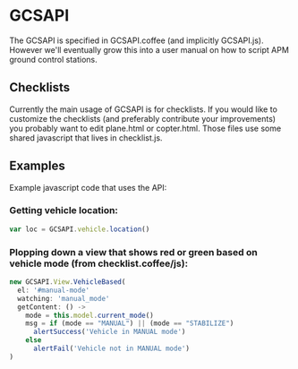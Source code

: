 # GCSAPI

The GCSAPI is specified in GCSAPI.coffee (and implicitly GCSAPI.js).  However
we'll eventually grow this into a user manual on how to script APM ground
control stations.

## Checklists

Currently the main usage of GCSAPI is for checklists.  If you would like to
customize the checklists (and preferably contribute your improvements) you
probably want to edit plane.html or copter.html.  Those files use some shared
javascript that lives in checklist.js.

## Examples

Example javascript code that uses the API:

### Getting vehicle location:
```js
var loc = GCSAPI.vehicle.location()
```

### Plopping down a view that shows red or green based on vehicle mode (from checklist.coffee/js):
```js
new GCSAPI.View.VehicleBased(
  el: '#manual-mode'
  watching: 'manual_mode'
  getContent: () ->
    mode = this.model.current_mode()
    msg = if (mode == "MANUAL") || (mode == "STABILIZE")
      alertSuccess('Vehicle in MANUAL mode')
    else
      alertFail('Vehicle not in MANUAL mode')
)
```